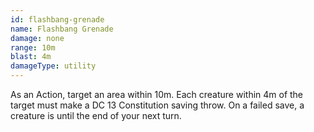 ```yaml
---
id: flashbang-grenade
name: Flashbang Grenade
damage: none
range: 10m
blast: 4m
damageType: utility
---
```

As an Action, target an area within 10m. Each creature within 4m of the target must make a DC 13 Constitution saving throw.
On a failed save, a creature is <condition id="blinded"/> until the end of your next turn.